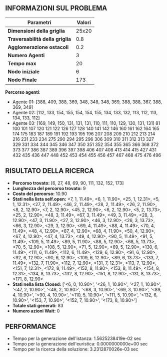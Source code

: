 ## INFORMAZIONI SUL PROBLEMA
| **Parametri** | Valori |
| --- | --- |
| **Dimensioni della griglia** | 25x20 |
| **Traversabilità della griglia** | 0.8 |
| **Agglomerazione ostacoli** | 0.2 |
| **Numero Agenti** | 3 |
| **Tempo max** | 20 |
| **Nodo iniziale** | 6 |
| **Nodo Finale** | 173 |

 **Percorso agenti**:
- Agente 01: [388, 409, 388, 369, 348, 348, 348, 369, 388, 388, 367, 388, 369, 349]
- Agente 02: [112, 133, 154, 155, 154, 154, 155, 134, 133, 132, 113, 112, 113, 134, 133, 112]
- Agente 03: [169, 149, 150, 131, 131, 131, 110, 111, 110, 129, 130, 131, 131]
81 100 101 107 120 121 122 126 127 128 140 141 142 146 160 161 162 164 165 174 175 183 187 189 191 192 193 195 196 207 208 209 210 212 213 214 216 231 233 234 275 290 294 295 296 306 309 310 311 312 313 327 329 331 334 344 345 346 347 350 351 352 354 355 365 366 368 372 373 377 386 387 389 396 397 398 406 407 408 413 414 415 427 431 432 435 436 447 448 452 453 454 455 456 457 467 468 475 476 496 
<!-- ************************** -->
## RISULTATO DELLA RICERCA
  * **Percorso trovato:** [6, 27, 48, 69, 90, 111, 132, 152, 173]
  * **Lunghezza del percorso trovato:** 9
  * **Costo del percorso:**  10.90
  * **Stati nella lista self.open:** <7, 1,  11.49>, <6, 1,  11.90>, <25, 1,  12.31>, <5, 1,  12.31>, <27, 2,  11.49>, <46, 2,  11.49>, <28, 2,  11.49>, <26, 2,  11.90>, <8, 2,  12.90>, <7, 2,  12.90>, <45, 2,  12.90>, <6, 2,  12.90>, <5, 2,  13.73>, <25, 2,  12.90>, <48, 3,  11.49>, <67, 3,  11.49>, <49, 3,  11.49>, <28, 3,  12.90>, <47, 3,  11.90>, <27, 3,  12.90>, <46, 3,  12.90>, <26, 3,  13.73>, <66, 3,  12.90>, <29, 3,  12.90>, <69, 4,  11.49>, <88, 4,  11.49>, <70, 4,  11.49>, <48, 4,  12.90>, <87, 4,  12.90>, <68, 4,  11.90>, <50, 4,  12.90>, <67, 4,  12.90>, <47, 4,  13.73>, <49, 4,  12.90>, <90, 5,  11.49>, <91, 5,  11.49>, <109, 5,  11.49>, <89, 5,  11.90>, <88, 5,  12.90>, <68, 5,  13.73>, <70, 5,  12.90>, <108, 5,  12.90>, <71, 5,  12.90>, <69, 5,  12.90>, <130, 6,  11.49>, <111, 6,  11.49>, <112, 6,  11.49>, <129, 6,  12.90>, <91, 6,  12.90>, <92, 6,  12.90>, <90, 6,  12.90>, <109, 6,  12.90>, <89, 6,  13.73>, <133, 7,  11.49>, <132, 7,  11.90>, <112, 7,  12.90>, <131, 7,  12.31>, <113, 7,  12.90>, <151, 7,  12.31>, <172, 8,  11.49>, <152, 8,  11.90>, <153, 8,  11.49>, <154, 8,  12.31>, <134, 8,  13.73>, <132, 8,  12.90>, <151, 8,  12.90>, <131, 8,  13.73>, <171, 8,  12.90>
  * **Stati nella lista Closed:** ['<6, 0, 10.90>', '<26, 1, 10.90>', '<27, 1, 10.90>', '<47, 2, 10.90>', '<48, 2, 10.90>', '<68, 3, 10.90>', '<69, 3, 10.90>', '<89, 4, 10.90>', '<90, 4, 10.90>', '<110, 5, 10.90>', '<111, 5, 10.90>', '<132, 6, 10.90>', '<153, 7, 10.90>', '<152, 7, 10.90>', '<173, 8, 10.90>']
  * **Totale stati generati:** 83
  * **Numero azioni Wait:** 0

<!-- ************************** -->
## PERFORMANCE
* Tempo per la generazione dell'istanza: 1.5625238419e-02 sec
* Tempo per la generazione dell'euristica: 0.0000000000e+00 sec
* Tempo per la ricerca della soluzione: 3.2312870026e-03 sec
